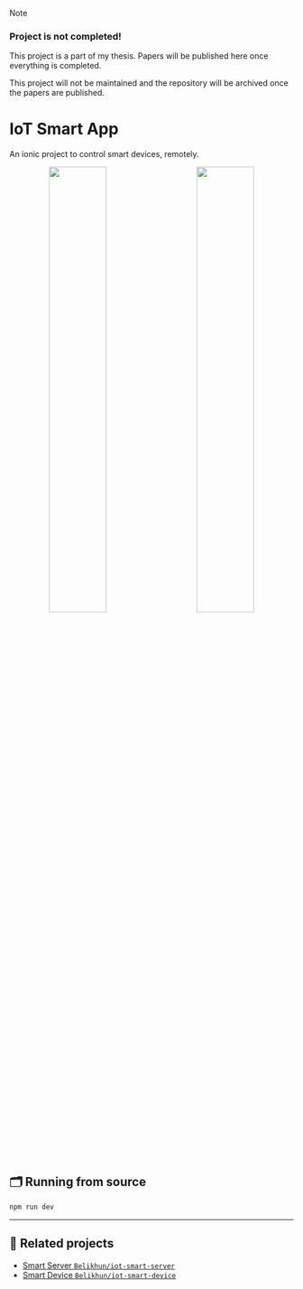 > [!NOTE]
> ### Project is not completed!
> This project is a part of my thesis. Papers will be published here once everything is completed.
>
> This project will not be maintained and the repository will be archived once the papers are published.

# IoT Smart App

An ionic project to control smart devices, remotely.

<p align="center">
	<img src="https://github.com/user-attachments/assets/92a7635b-d314-4c47-8355-b4a16ea872e7" width="45%">
	&nbsp; &nbsp; &nbsp; &nbsp;
	<img src="https://github.com/user-attachments/assets/a8dca70a-dad3-4ae8-9160-400f95d05db8" width="45%">
</p>

## 🗂 Running from source

```bash
npm run dev
```

---

## 🍊 Related projects

* [Smart Server `Belikhun/iot-smart-server`](https://github.com/Belikhun/iot-smart-server)
* [Smart Device `Belikhun/iot-smart-device`](https://github.com/Belikhun/iot-smart-device)

